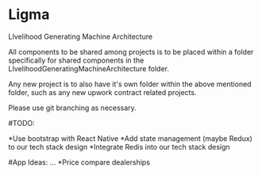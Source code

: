 # Ligma
LIvelihood Generating Machine Architecture

All components to be shared among projects is to be placed within a folder specifically for shared components in the LIvelihoodGeneratingMachineArchitecture folder.

Any new project is to also have it's own folder within the above mentioned folder, such as any new upwork contract related projects.

Please use git branching as necessary.

#TODO:

*Use bootstrap with React Native
*Add state management (maybe Redux) to our tech stack design
*Integrate Redis into our tech stack design


#App Ideas:
...
*Price compare dealerships
